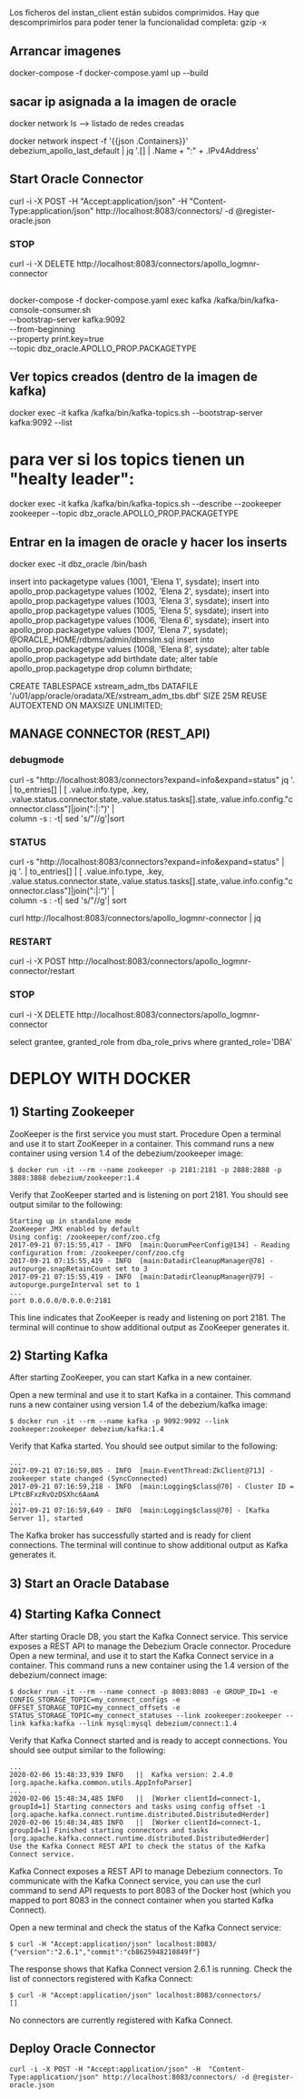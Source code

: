 
##
Los ficheros del instan_client están subidos comprimidos. Hay que descomprimirlos para poder tener la funcionalidad completa: 
gzip -x 
## Arrancar imagenes

docker-compose -f docker-compose.yaml up --build

## sacar ip asignada a la imagen de oracle
docker network ls --> listado de redes creadas

docker network inspect -f '{{json .Containers}}' debezium_apollo_last_default | jq '.[] | .Name + ":" + .IPv4Address' 


## Start Oracle Connector

curl -i -X POST -H "Accept:application/json" -H  "Content-Type:application/json" http://localhost:8083/connectors/ -d @register-oracle.json

### STOP
curl -i -X DELETE  http://localhost:8083/connectors/apollo_logmnr-connector

## 
docker-compose -f docker-compose.yaml exec kafka /kafka/bin/kafka-console-consumer.sh \
    --bootstrap-server kafka:9092 \
    --from-beginning \
    --property print.key=true \
    --topic dbz_oracle.APOLLO_PROP.PACKAGETYPE
## Ver topics creados (dentro de la imagen de kafka)
docker exec -it kafka /kafka/bin/kafka-topics.sh --bootstrap-server kafka:9092 --list
# para ver si los topics tienen un "healty leader":
docker exec -it kafka /kafka/bin/kafka-topics.sh --describe --zookeeper zookeeper --topic dbz_oracle.APOLLO_PROP.PACKAGETYPE
##  Entrar en la imagen de oracle y hacer los inserts
docker exec -it dbz_oracle /bin/bash


insert into packagetype values (1001, 'Elena 1', sysdate);
insert into apollo_prop.packagetype values (1002, 'Elena 2', sysdate);
insert into apollo_prop.packagetype values (1003, 'Elena 3', sysdate);
insert into apollo_prop.packagetype values (1005, 'Elena 5', sysdate);
insert into apollo_prop.packagetype values (1006, 'Elena 6', sysdate);
insert into apollo_prop.packagetype values (1007, 'Elena 7', sysdate); @ORACLE_HOME/rdbms/admin/dbmslm.sql
insert into apollo_prop.packagetype values (1008, 'Elena 8', sysdate);
alter table apollo_prop.packagetype add birthdate date;
alter table apollo_prop.packagetype drop column birthdate;

CREATE TABLESPACE xstream_adm_tbs DATAFILE '/u01/app/oracle/oradata/XE/xstream_adm_tbs.dbf'
  SIZE 25M REUSE AUTOEXTEND ON MAXSIZE UNLIMITED;

## MANAGE CONNECTOR (REST_API)

### debugmode

  curl -s "http://localhost:8083/connectors?expand=info&expand=status"
  jq '. | to_entries[] | [ .value.info.type, .key, .value.status.connector.state,.value.status.tasks[].state,.value.info.config."connector.class"]|join(":|:")' | \
  column -s : -t| sed 's/\"//g'|sort


### STATUS

 curl -s "http://localhost:8083/connectors?expand=info&expand=status" | \
       jq '. | to_entries[] | [ .value.info.type, .key, .value.status.connector.state,.value.status.tasks[].state,.value.info.config."connector.class"]|join(":|:")' | \
       column -s : -t| sed 's/\"//g'| sort

curl http://localhost:8083/connectors/apollo_logmnr-connector | jq


### RESTART
 curl -i -X POST  http://localhost:8083/connectors/apollo_logmnr-connector/restart

### STOP
curl -i -X DELETE  http://localhost:8083/connectors/apollo_logmnr-connector

 select grantee, granted_role
from dba_role_privs
where granted_role='DBA'


# DEPLOY WITH DOCKER

## 1) Starting Zookeeper   
ZooKeeper is the first service you must start.
Procedure
Open a terminal and use it to start ZooKeeper in a container.
This command runs a new container using version 1.4 of the debezium/zookeeper image:
```
$ docker run -it --rm --name zookeeper -p 2181:2181 -p 2888:2888 -p 3888:3888 debezium/zookeeper:1.4
```

Verify that ZooKeeper started and is listening on port 2181.
You should see output similar to the following:
```
Starting up in standalone mode
ZooKeeper JMX enabled by default
Using config: /zookeeper/conf/zoo.cfg
2017-09-21 07:15:55,417 - INFO  [main:QuorumPeerConfig@134] - Reading configuration from: /zookeeper/conf/zoo.cfg
2017-09-21 07:15:55,419 - INFO  [main:DatadirCleanupManager@78] - autopurge.snapRetainCount set to 3
2017-09-21 07:15:55,419 - INFO  [main:DatadirCleanupManager@79] - autopurge.purgeInterval set to 1
...
port 0.0.0.0/0.0.0.0:2181 
``` 
This line indicates that ZooKeeper is ready and listening on port 2181. The terminal will continue to show additional output as ZooKeeper generates it.

## 2) Starting Kafka
After starting ZooKeeper, you can start Kafka in a new container.

Open a new terminal and use it to start Kafka in a container.
This command runs a new container using version 1.4 of the debezium/kafka image:
```
$ docker run -it --rm --name kafka -p 9092:9092 --link zookeeper:zookeeper debezium/kafka:1.4
```

Verify that Kafka started.
You should see output similar to the following:
```
...
2017-09-21 07:16:59,085 - INFO  [main-EventThread:ZkClient@713] - zookeeper state changed (SyncConnected)
2017-09-21 07:16:59,218 - INFO  [main:Logging$class@70] - Cluster ID = LPtcBFxzRvOzDSXhc6AamA
...
2017-09-21 07:16:59,649 - INFO  [main:Logging$class@70] - [Kafka Server 1], started  
```
The Kafka broker has successfully started and is ready for client connections. The terminal will continue to show additional output as Kafka generates it.

## 3) Start an Oracle Database


## 4) Starting Kafka Connect
After starting Oracle DB, you start the Kafka Connect service. This service exposes a REST API to manage the Debezium Oracle connector.
Procedure
Open a new terminal, and use it to start the Kafka Connect service in a container.
This command runs a new container using the 1.4 version of the debezium/connect image:
```
$ docker run -it --rm --name connect -p 8083:8083 -e GROUP_ID=1 -e CONFIG_STORAGE_TOPIC=my_connect_configs -e OFFSET_STORAGE_TOPIC=my_connect_offsets -e STATUS_STORAGE_TOPIC=my_connect_statuses --link zookeeper:zookeeper --link kafka:kafka --link mysql:mysql debezium/connect:1.4
```

Verify that Kafka Connect started and is ready to accept connections.
You should see output similar to the following:
```
...
2020-02-06 15:48:33,939 INFO   ||  Kafka version: 2.4.0   [org.apache.kafka.common.utils.AppInfoParser]
...
2020-02-06 15:48:34,485 INFO   ||  [Worker clientId=connect-1, groupId=1] Starting connectors and tasks using config offset -1   [org.apache.kafka.connect.runtime.distributed.DistributedHerder]
2020-02-06 15:48:34,485 INFO   ||  [Worker clientId=connect-1, groupId=1] Finished starting connectors and tasks   [org.apache.kafka.connect.runtime.distributed.DistributedHerder]
Use the Kafka Connect REST API to check the status of the Kafka Connect service.
```
Kafka Connect exposes a REST API to manage Debezium connectors. To communicate with the Kafka Connect service, you can use the curl command to send API requests to port 8083 of the Docker host (which you mapped to port 8083 in the connect container when you started Kafka Connect).

Open a new terminal and check the status of the Kafka Connect service:
```
$ curl -H "Accept:application/json" localhost:8083/
{"version":"2.6.1","commit":"cb8625948210849f"}  
```
The response shows that Kafka Connect version 2.6.1 is running.
Check the list of connectors registered with Kafka Connect:
```
$ curl -H "Accept:application/json" localhost:8083/connectors/
[]  
```
No connectors are currently registered with Kafka Connect.

## Deploy Oracle Connector
```
curl -i -X POST -H "Accept:application/json" -H  "Content-Type:application/json" http://localhost:8083/connectors/ -d @register-oracle.json
```